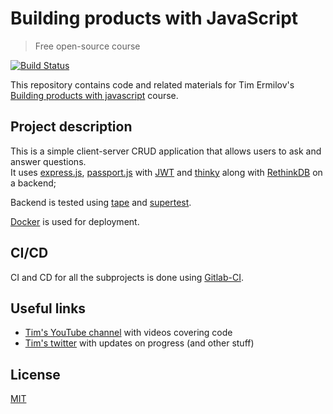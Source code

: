 # Building products with JavaScript

> Free open-source course

[![Build Status](https://gitlab.com/iskilled/BuildingProductsWithJS/badges/master/build.svg)](https://gitlab.com/iskilled/BuildingProductsWithJS/commits/master)

This repository contains code and related materials for Tim Ermilov's [Building products with javascript](https://www.youtube.com/playlist?list=PL_gX69xPLi-ljVdNhspjZUlPmBNjRgD2X) course.

## Project description

This is a simple client-server CRUD application that allows users to ask and answer questions.  
It uses [express.js](https://expressjs.com/), [passport.js](http://passportjs.org/) with [JWT](https://jwt.io/) and [thinky](http://justonepixel.com/thinky/) along with [RethinkDB](https://www.rethinkdb.com/) on a backend;

Backend is tested using [tape](https://github.com/substack/tape) and [supertest](https://github.com/visionmedia/supertest).

[Docker](https://www.docker.com/) is used for deployment.

## CI/CD

CI and CD for all the subprojects is done using [Gitlab-CI](https://gitlab.com/iskilled/BuildingProductsWithJS).

## Useful links

- [Tim's YouTube channel](https://www.youtube.com/c/TimErmilov) with videos covering code
- [Tim's twitter](https://twitter.com/yamalight) with updates on progress (and other stuff)


## License

[MIT](https://opensource.org/licenses/mit-license)
